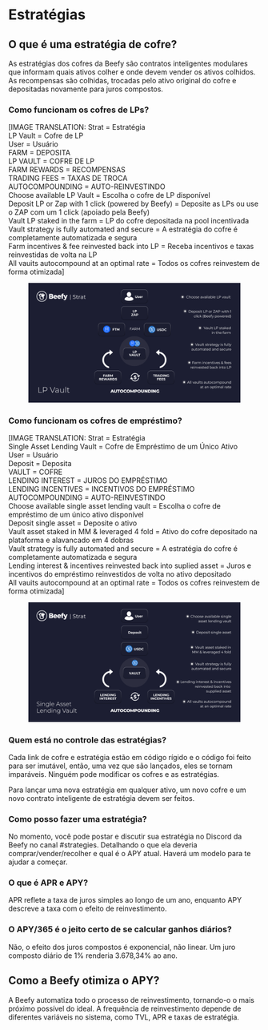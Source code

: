 # Estratégias

## **O que é uma estratégia de cofre?**&#x20;

As estratégias dos cofres da Beefy são contratos inteligentes modulares que informam quais ativos colher e onde devem vender os ativos colhidos. As recompensas são colhidas, trocadas pelo ativo original do cofre e depositadas novamente para juros compostos.&#x20;

### **Como funcionam os cofres de LPs?**&#x20;

\[IMAGE TRANSLATION: Strat = Estratégia\
LP Vault = Cofre de LP\
User = Usuário\
FARM = DEPOSITA\
LP VAULT = COFRE DE LP\
FARM REWARDS = RECOMPENSAS\
TRADING FEES = TAXAS DE TROCA\
AUTOCOMPOUNDING = AUTO-REINVESTINDO\
Choose available LP Vault = Escolha o cofre de LP disponível\
Deposit LP or Zap with 1 click (powered by Beefy) = Deposite as LPs ou use o ZAP com um 1 click (apoiado pela Beefy)\
Vault LP staked in the farm = LP do cofre depositada na pool incentivada\
Vault strategy is fully automated and secure = A estratégia do cofre é completamente automatizada e segura\
Farm incentives & fee reinvested back into LP = Receba incentivos e taxas reinvestidas de volta na LP\
All vauits autocompound at an optimal rate = Todos os cofres reinvestem de forma otimizada]

<figure><img src="../.gitbook/assets/image (15).png" alt=""><figcaption></figcaption></figure>

### Como funcionam os cofres de empréstimo?

\[IMAGE TRANSLATION: Strat = Estratégia\
Single Asset Lending Vault = Cofre de Empréstimo de um Único Ativo\
User = Usuário\
Deposit = Deposita\
VAULT = COFRE\
LENDING INTEREST = JUROS DO EMPRÉSTIMO\
LENDING INCENTIVES = INCENTIVOS DO EMPRÉSTIMO\
AUTOCOMPOUNDING = AUTO-REINVESTINDO\
Choose available single asset lending vault = Escolha o cofre de empréstimo de um único ativo disponível\
Deposit single asset = Deposite o ativo\
Vault asset staked in MM & leveraged 4 fold = Ativo do cofre depositado na plataforma e alavancado em 4 dobras\
Vault strategy is fully automated and secure = A estratégia do cofre é completamente automatizada e segura\
Lending interest & incentives reinvested back into suplied asset = Juros e incentivos do empréstimo reinvestidos de volta no ativo depositado\
All vauits autocompound at an optimal rate = Todos os cofres reinvestem de forma otimizada]

<figure><img src="../.gitbook/assets/image (11).png" alt=""><figcaption></figcaption></figure>

### Quem está no controle das estratégias?

Cada link de cofre e estratégia estão em código rígido e o código foi feito para ser imutável, então, uma vez que são lançados, eles se tornam imparáveis. Ninguém pode modificar os cofres e as estratégias.

Para lançar uma nova estratégia em qualquer ativo, um novo cofre e um novo contrato inteligente de estratégia devem ser feitos.

### **Como posso fazer uma estratégia?**&#x20;

No momento, você pode postar e discutir sua estratégia no Discord da Beefy no canal #strategies. Detalhando o que ela deveria comprar/vender/recolher e qual é o APY atual. Haverá um modelo para te ajudar a começar.

### **O que é APR e APY?**&#x20;

APR reflete a taxa de juros simples ao longo de um ano, enquanto APY descreve a taxa com o efeito de reinvestimento.&#x20;

### O APY/365 é o jeito certo de se calcular ganhos diários?&#x20;

Não, o efeito dos juros compostos é exponencial, não linear. Um juro composto diário de 1% renderia 3.678,34% ao ano.&#x20;

## Como a Beefy otimiza o APY?&#x20;

A Beefy automatiza todo o processo de reinvestimento, tornando-o o mais próximo possível do ideal. A frequência de reinvestimento depende de diferentes variáveis ​​no sistema, como TVL, APR e taxas de estratégia.
